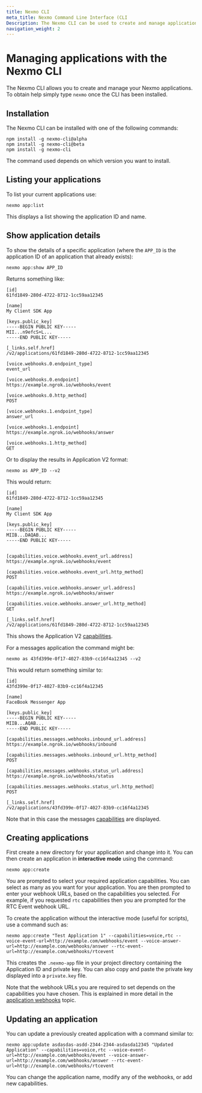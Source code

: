 ```yaml
---
title: Nexmo CLI
meta_title: Nexmo Command Line Interface (CLI
Description: The Nexmo CLI can be used to create and manage applications.
navigation_weight: 2
---
```


# Managing applications with the Nexmo CLI

The Nexmo CLI allows you to create and manage your Nexmo applications. To obtain help simply type `nexmo` once the CLI has been installed.

## Installation

The Nexmo CLI can be installed with one of the following commands:

```
npm install -g nexmo-cli@alpha
npm install -g nexmo-cli@beta
npm install -g nexmo-cli
```

The command used depends on which version you want to install.

## Listing your applications

To list your current applications use:

```
nexmo app:list
```

This displays a list showing the application ID and name.

## Show application details

To show the details of a specific application (where the `APP_ID` is the application  ID of an application that already exists):

```
nexmo app:show APP_ID
```

Returns something like:

```
[id]
61fd1849-280d-4722-8712-1cc59aa12345

[name]
My Client SDK App

[keys.public_key]
-----BEGIN PUBLIC KEY-----
MII...n9efcS+L...
-----END PUBLIC KEY-----

[_links.self.href]
/v2/applications/61fd1849-280d-4722-8712-1cc59aa12345

[voice.webhooks.0.endpoint_type]
event_url

[voice.webhooks.0.endpoint]
https://example.ngrok.io/webhooks/event

[voice.webhooks.0.http_method]
POST

[voice.webhooks.1.endpoint_type]
answer_url

[voice.webhooks.1.endpoint]
https://example.ngrok.io/webhooks/answer

[voice.webhooks.1.http_method]
GET
```

Or to display the results in Application V2 format:

```
nexmo as APP_ID --v2
```

This would return:

```
[id]
61fd1849-280d-4722-8712-1cc59aa12345

[name]
My Client SDK App

[keys.public_key]
-----BEGIN PUBLIC KEY-----
MIIB...DAQAB...
-----END PUBLIC KEY-----


[capabilities.voice.webhooks.event_url.address]
https://example.ngrok.io/webhooks/event

[capabilities.voice.webhooks.event_url.http_method]
POST

[capabilities.voice.webhooks.answer_url.address]
https://example.ngrok.io/webhooks/answer

[capabilities.voice.webhooks.answer_url.http_method]
GET

[_links.self.href]
/v2/applications/61fd1849-280d-4722-8712-1cc59aa12345
```

This shows the Application V2 [capabilities](/Application/overview#capabilities).

For a messages application the command might be:
```
nexmo as 43fd399e-0f17-4027-83b9-cc16f4a12345 --v2
```

This would return something similar to:

```
[id]
43fd399e-0f17-4027-83b9-cc16f4a12345

[name]
FaceBook Messenger App

[keys.public_key]
-----BEGIN PUBLIC KEY-----
MIIB...AQAB...
-----END PUBLIC KEY-----

[capabilities.messages.webhooks.inbound_url.address]
https://example.ngrok.io/webhooks/inbound

[capabilities.messages.webhooks.inbound_url.http_method]
POST

[capabilities.messages.webhooks.status_url.address]
https://example.ngrok.io/webhooks/status

[capabilities.messages.webhooks.status_url.http_method]
POST

[_links.self.href]
/v2/applications/43fd399e-0f17-4027-83b9-cc16f4a12345
```

Note that in this case the messages [capabilities](/Application/overview#capabilities) are displayed.

## Creating applications

First create a new directory for your application and change into it. You can then create an application in **interactive mode** using the command:

```
nexmo app:create
```

You are prompted to select your required application capabilities. You can select as many as you want for your application. You are then prompted to enter your webhook URLs, based on the capabilities you selected. For example, if you requested `rtc` capabilities then you are prompted for the RTC Event webhook URL.

To create the application without the interactive mode (useful for scripts), use a command such as:

```
nexmo app:create "Test Application 1" --capabilities=voice,rtc --voice-event-url=http://example.com/webhooks/event --voice-answer-url=http://example.com/webhooks/answer --rtc-event-url=http://example.com/webhooks/rtcevent
```

This creates the `.nexmo-app` file in your project directory containing the Application ID and private key. You can also copy and paste the private key displayed into a `private.key` file.

Note that the webhook URLs you are required to set depends on the capabilities you have chosen. This is explained in more detail in the [application webhooks](/application/overview#webhooks) topic.

## Updating an application

You can update a previously created application with a command similar to:

```
nexmo app:update asdasdas-asdd-2344-2344-asdasda12345 "Updated Application" --capabilities=voice,rtc --voice-event-url=http://example.com/webhooks/event --voice-answer-url=http://example.com/webhooks/answer --rtc-event-url=http://example.com/webhooks/rtcevent
```

You can change the application name, modify any of the webhooks, or add new capabilities.

